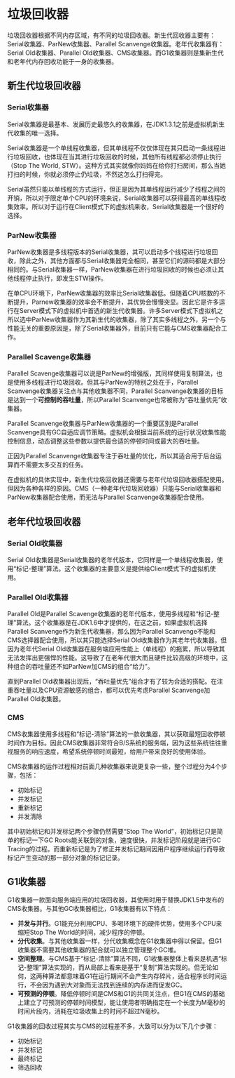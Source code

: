 # 垃圾回收器

垃圾回收器根据不同内存区域，有不同的垃圾回收器。新生代回收器主要有：Serial收集器、ParNew收集器、Parallel Scanvenge收集器。老年代收集器有：Serial Old收集器、Parallel Old收集器、CMS收集器。而G1收集器则是集新生代和老年代内存回收功能于一身的收集器。

## 新生代垃圾回收器

### Serial收集器

Serial收集器是最基本、发展历史最悠久的收集器，在JDK1.3.1之前是虚拟机新生代收集的唯一选择。

Serial收集器是一个单线程收集器，但其单线程不仅仅体现在其只启动一条线程进行垃圾回收，也体现在当其进行垃圾回收的时候，其他所有线程都必须停止执行（Stop The World, STW）。这种方式其实就像你妈妈在给你打扫房间，那么当她打扫的时候，你就必须停止仍垃圾，不然这怎么打扫得完。

Serial虽然只能以单线程的方式运行，但正是因为其单线程运行减少了线程之间的开销，所以对于限定单个CPU的环境来说，Serial收集器可以获得最高的单线程收集效率。所以对于运行在Client模式下的虚拟机来收，Serial收集器是一个很好的选择。

### ParNew收集器

ParNew收集器是多线程版本的Serial收集器，其可以启动多个线程进行垃圾回收，除此之外，其他方面都与Serial收集器完全相同，甚至它们的源码都是大部分相同的。与Serial收集器一样，ParNew收集器在进行垃圾回收的时候也必须让其他线程停止执行，即发生STW操作。

在单CPU环境下，ParNew收集器的效率比Serial收集器低。但随着CPU核数的不断提升，Parnew收集器的效率会不断提升，其优势会慢慢突显。因此它是许多运行在Server模式下的虚拟机中首选的新生代收集器。许多Server模式下虚拟机之所以选中ParNew收集器作为其新生代的收集器，除了其实多线程之外，另一个与性能无关的重要原因是，除了Serial收集器外，目前只有它能与CMS收集器配合工作。

### Parallel Scavenge收集器

Parallel Scavenge收集器可以说是ParNew的增强版，其同样使用复制算法，也是使用多线程进行垃圾回收。但其与ParNew的特别之处在于，Parallel Scanvenge收集器关注点与其他收集器不同，Parallel Scanvenge收集器的目标是达到一个**可控制的吞吐量**，所以Parallel Scanvenge也常被称为“吞吐量优先”收集器。

Parallel Scanvenge收集器与ParNew收集器的一个重要区别是Parallel Scanvenge具有GC自适应调节策略。虚拟机会根据当前系统的运行状况收集性能控制信息，动态调整这些参数以提供最合适的停顿时间或最大的吞吐量。

正因为Parallel Scanvenge收集器专注于吞吐量的优化，所以其适合用于后台运算而不需要太多交互的任务。

在虚拟机的具体实现中，新生代垃圾回收器还需要与老年代垃圾回收器搭配使用。但因为各种各样的原因。CMS（一种老年代垃圾回收器）只能与Serial收集器和ParNew收集器配合使用，而无法与Parallel Scanvenge收集器配合使用。

## 老年代垃圾回收器

### Serial Old收集器

Serial Old收集器是Serial收集器的老年代版本，它同样是一个单线程收集器，使用“标记-整理”算法。这个收集器的主要意义是提供给Client模式下的虚拟机使用。

### Parallel Old收集器

Parallel Old是Parallel Scavenge收集器的老年代版本，使用多线程和“标记-整理”算法。这个收集器是在JDK1.6中才提供的，在这之前，如果虚拟机选择Parallel Scanvenge作为新生代收集器，那么因为Parallel Scanvenge不能和CMS选择器配合使用，所以其只能选择Serial Old收集器作为其老年代收集器。但因为老年代Serial Old收集器在服务端应用性能上（单线程）的拖累，所以导致其无法发挥出更强悍的性能。这导致了在老年代很大而且硬件比较高级的环境中，这种组合的吞吐量还不如ParNew加CMS的组合“给力”。

直到Parallel Old收集器出现后，“吞吐量优先”组合才有了较为合适的搭配。在注重吞吐量以及CPU资源敏感的组合，都可以优先考虑Parallel Scanvenge加Parallel Old收集器。

### CMS

CMS收集器使用多线程和“标记-清除”算法的一款收集器，其以获取最短回收停顿时间作为目标。因此CMS收集器非常符合B/S系统的服务端，因为这些系统往往重视服务的响应速度，希望系统停顿时间最短，给用户带来良好的使用体验。

CMS收集器的运作过程相对前面几种收集器来说更复杂一些，整个过程分为4个步骤，包括：

- 初始标记
- 并发标记
- 重新标记
- 并发清除

其中初始标记和并发标记两个步骤仍然需要“Stop The World”，初始标记只是简单的标记一下GC Roots能关联到的对象，速度很快，并发标记阶段就是进行GC Tracing的过程。而重新标记是为了修正并发标记期间因用户程序继续运行而导致标记产生变动的那一部分对象的标记记录。

## G1收集器

G1收集器一款面向服务端应用的垃圾回收器，其使用时用于替换JDK1.5中发布的CMS收集器。与其他GC收集器相比，G1收集器有以下特点：

- **并发与并行**。G1能充分利用CPU、多喝环境下的硬件优势，使用多个CPU来缩短Stop The World的时间，减少程序的停顿。
- **分代收集**。与其他收集器一样，分代收集概念在G1收集器中得以保留。但G1收集器不需要其他收集器的配合就可以独立管理整个GC堆。
- **空间整理**。与CMS基于“标记-清除”算法不同，G1收集器整体上看来是机遇“标记-整理”算法实现的，而从局部上看来是基于“复制”算法实现的。但无论如何，这两种算法都意味着G1在运行期间不会产生内存碎片，适合程序长时间运行，不会因为遇到大对象而无法找到连续的内存进而促发GC。
- **可预测的停顿**。降低停顿时间是CMS和G1的共同关注点，但G1在CMS的基础上建立了可预测的停顿时间模型，能让使用者明确指定在一个长度为M毫秒的时间片段内，消耗在垃圾收集上的时间不超过N毫秒。

G1收集器的回收过程其实与CMS的过程差不多，大致可以分为以下几个步骤：

- 初始标记
- 并发标记
- 最终标记
- 筛选回收

